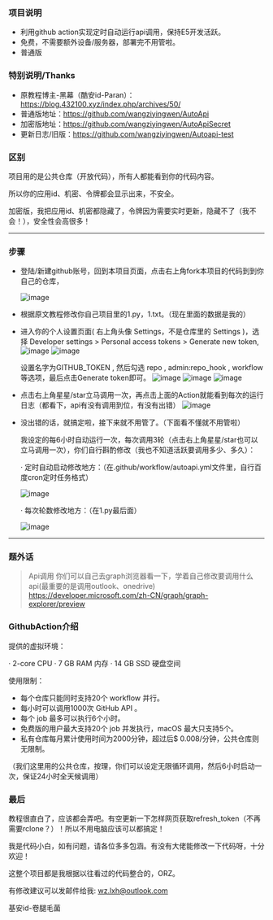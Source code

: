 ### 项目说明 ###
* 利用github action实现定时自动运行api调用，保持E5开发活跃。
* 免费，不需要额外设备/服务器，部署完不用管啦。
* 普通版

### 特别说明/Thanks ###
* 原教程博主-黑幕（酷安id-Paran）：https://blog.432100.xyz/index.php/archives/50/
* 普通版地址：https://github.com/wangziyingwen/AutoApi
* 加密版地址：https://github.com/wangziyingwen/AutoApiSecret
* 更新日志/旧版：https://github.com/wangziyingwen/Autoapi-test

### 区别 ###
项目用的是公共仓库（开放代码），所有人都能看到你的代码内容。

所以你的应用id、机密、令牌都会显示出来，不安全。

加密版，我把应用id、机密都隐藏了，令牌因为需要实时更新，隐藏不了（我不会！），安全性会高很多！

--------------------------------------------------------------

### 步骤 ###

* 登陆/新建github账号，回到本项目页面，点击右上角fork本项目的代码到到你自己的仓库，

  ![image](https://github.com/wangziyingwen/AutoApi/blob/master/images/fork.png)
  
* 根据原文教程修改你自己项目里的1.py，1.txt。（现在里面的数据是我的）
  
* 进入你的个人设置页面( 右上角头像 Settings，不是仓库里的 Settings )，选择 Developer settings > Personal access tokens > Generate new token,
  ![image](https://github.com/wangziyingwen/AutoApi/blob/master/images/Settings.png)
  ![image](https://github.com/wangziyingwen/AutoApi/blob/master/images/token.png)

  设置名字为GITHUB_TOKEN , 然后勾选 repo , admin:repo_hook , workflow 等选项，最后点击Generate token即可。
  ![image](https://github.com/wangziyingwen/AutoApi/blob/master/images/repo.png)
  ![image](https://github.com/wangziyingwen/AutoApi/blob/master/images/adminrepo.png)
  ![image](https://github.com/wangziyingwen/AutoApi/blob/master/images/workflow.png)

* 点击右上角星星/star立马调用一次，再点击上面的Action就能看到每次的运行日志（都看下，api有没有调用到位，有没有出错）
  ![image](https://github.com/wangziyingwen/Autoapi/blob/master/images/日志.png)

* 没出错的话，就搞定啦，接下来就不用管了。（下面看不懂就不用管啦）

  我设定的每6小时自动运行一次，每次调用3轮（点击右上角星星/star也可以立马调用一次），你们自行斟酌修改（我也不知道活跃要调用多少、多久）：

  · 定时自动启动修改地方：（在.github/workflow/autoapi.yml文件里，自行百度cron定时任务格式）
   
  ![image](https://github.com/wangziyingwen/AutoApi/blob/master/images/定时.png)
   
  · 每次轮数修改地方：（在1.py最后面）
   
  ![image](https://github.com/wangziyingwen/AutoApi/blob/master/images/次数.png)
   
------------------------------------------------------------
### 题外话 ###
> Api调用
  你们可以自己去graph浏览器看一下，学着自己修改要调用什么api(最重要的是调用outlook、onedrive)
  https://developer.microsoft.com/zh-CN/graph/graph-explorer/preview

### GithubAction介绍 ###
提供的虚拟环境：

· 2-core CPU
· 7 GB RAM 内存
· 14 GB SSD 硬盘空间

使用限制：
* 每个仓库只能同时支持20个 workflow 并行。
* 每小时可以调用1000次 GitHub API 。
* 每个 job 最多可以执行6个小时。
* 免费版的用户最大支持20个 job 并发执行，macOS 最大只支持5个。
* 私有仓库每月累计使用时间为2000分钟，超过后$ 0.008/分钟，公共仓库则无限制。

（我们这里用的公共仓库，按理，你们可以设定无限循环调用，然后6小时启动一次，保证24小时全天候调用）

### 最后 ###
  教程很直白了，应该都会弄吧。有空更新一下怎样网页获取refresh_token（不再需要rclone？）！所以不用电脑应该可以都搞定！

  我是代码小白，如有问题，请各位多多包涵。有没有大佬能修改一下代码呀，十分欢迎！
  
  这整个项目都是我根据以往看过的代码整合的，ORZ。
  
  有修改建议可以发邮件给我:
  wz.lxh@outlook.com
  
  基安id-卷腿毛菌
